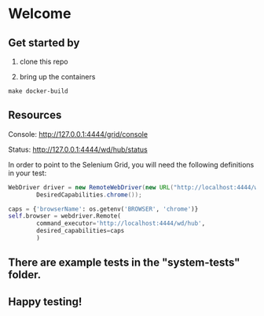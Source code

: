 # Welcome

## Get started by

1. clone this repo

2. bring up the containers 
```
make docker-build
```

## Resources

Console: http://127.0.0.1:4444/grid/console

Status: http://127.0.0.1:4444/wd/hub/status

In order to point to the Selenium Grid, you will need the following definitions in your test:  
```java
WebDriver driver = new RemoteWebDriver(new URL("http://localhost:4444/wd/hub"),
        DesiredCapabilities.chrome());
```


```python
caps = {'browserName': os.getenv('BROWSER', 'chrome')}
self.browser = webdriver.Remote(
        command_executor='http://localhost:4444/wd/hub',
        desired_capabilities=caps
        )
```

## There are example tests in the "system-tests" folder.

## Happy testing!
